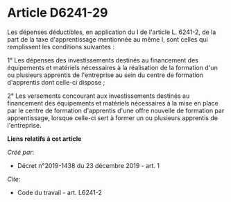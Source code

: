 # Article D6241-29

Les dépenses déductibles, en application du I de l'article L. 6241-2, de la part de la taxe d'apprentissage mentionnée au
même I, sont celles qui remplissent les conditions suivantes :

1° Les dépenses des investissements destinés au financement des équipements et matériels nécessaires à la réalisation de la
formation d'un ou plusieurs apprentis de l'entreprise au sein du centre de formation d'apprentis dont celle-ci dispose ;

2° Les versements concourant aux investissements destinés au financement des équipements et matériels nécessaires à la mise
en place par le centre de formation d'apprentis d'une offre nouvelle de formation par apprentissage, lorsque celle-ci sert à
former un ou plusieurs apprentis de l'entreprise.

**Liens relatifs à cet article**

_Créé par_:

  - Décret n°2019-1438 du 23 décembre 2019 - art. 1

_Cite_:

  - Code du travail - art. L6241-2
